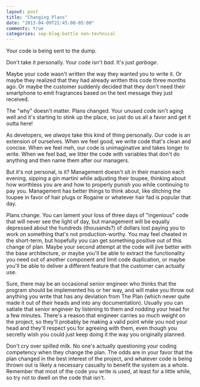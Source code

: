 ```yaml
---
layout: post
title: "Changing Plans"
date: "2013-04-09T21:45:00-05:00"
comments: true
categories: sep-blog-battle non-technical
---
```


Your code is being sent to the dump.

Don't take it personally. Your code isn't _bad_. It's just _garbage_.

Maybe your code wasn't written the way they wanted you to write it. Or maybe they realized that they had already written this code three months ago. Or maybe the customer suddenly decided that they don't need their smartphone to emit fragrances based on the text message they just received.

The "why" doesn't matter. Plans changed. Your unused code isn't aging well and it's starting to stink up the place, so just do us all a favor and get it outta here!

As developers, we _always_ take this kind of thing personally. Our code is an extension of ourselves. When we feel good, we write code that's clean and concise. When we feel meh, our code is unimaginative and takes longer to write. When we feel bad, we litter the code with variables that don't do anything and then name them after our managers.

But it's not personal, is it? Management doesn't sit in their mansion each evening, sipping a gin martini while adjusting their toupee, thinking about how worthless you are and how to properly punish you while continuing to pay you. Management has better things to think about, like ditching the toupee in favor of hair plugs or Rogaine or whatever hair fad is popular that day.

Plans change. You can lament your loss of three days of "ingenious" code that will never see the light of day, but management will be equally depressed about the hundreds (thousands?) of dollars lost paying you to work on something that's not production-worthy. You may feel cheated in the short-term, but hopefully you can get something positive out of this change of plan. Maybe your second attempt at the code will jive better with the base architecture, or maybe you'll be able to extract the functionality you need out of another component and limit code duplication, or maybe you'll be able to deliver a different feature that the customer can actually use.

Sure, there may be an occasional senior engineer who thinks that the program should be implemented his or her way, and will make you throw out anything you write that has any deviation from The Plan (which never quite made it out of their heads and into any documentation). Usually you can satiate that senior engineer by listening to them and nodding your head for a few minutes. There's a reason that engineer carries so much weight on the project, so they'll probably be making a valid point while you nod your head and they'll respect you for agreeing with them, even though you secretly wish you could just keep doing it the way you originally planned.

Don't cry over spilled milk. No one's actually questioning your coding competency when they change the plan. The odds are in your favor that the plan changed in the best interest of the project, and whatever code is being thrown out is likely a necessary casualty to benefit the system as a whole. Remember that most of the code you write is used, at least for a little while, so try not to dwell on the code that isn't.
